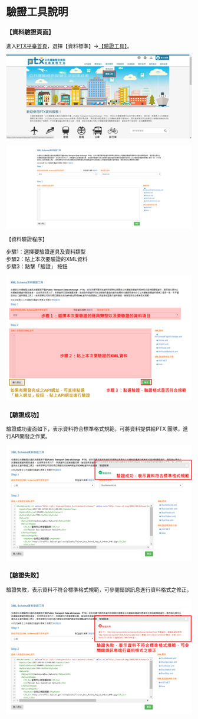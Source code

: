 # 驗證工具說明

### 【資料驗證頁面】 

進入[PTX平臺首頁](https://ptx.transportdata.tw/PTX/)，選擇【資料標準】-&gt;[【驗證工具】](https://ptx.transportdata.tw/PTX/XSDValidator/Validator)。

![](../.gitbook/assets/yan-zheng-gong-ju.png)

![](../.gitbook/assets/yan-zheng-gong-ju-1.png)

【資料驗證程序】 

步驟1：選擇要驗證運具及資料類型   
步驟2：貼上本次要驗證的XML資料   
步驟3：點擊「驗證」 按鈕

![](../.gitbook/assets/yan-zheng-gong-ju-2.png)

### 【驗證成功】 

驗證成功畫面如下，表示資料符合標準格式規範，可將資料提供給PTX 團隊，進行API開發之作業。

![](../.gitbook/assets/yan-zheng-gong-ju-3.png)

### 【驗證失敗】 

驗證失敗，表示資料不符合標準格式規範，可參閱錯誤訊息進行資料格式之修正。

![](../.gitbook/assets/yan-zheng-gong-ju-4.png)

